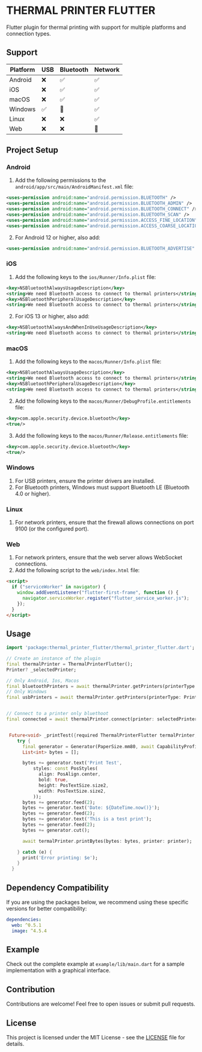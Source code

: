 # THERMAL PRINTER FLUTTER

Flutter plugin for thermal printing with support for multiple platforms and connection types.

## Support

| Platform | USB | Bluetooth | Network |
| -------- | --- | --------- | ------- |
| Android  | ❌  | ✅        | ✅      |
| iOS      | ❌  | ✅        | ✅      |
| macOS    | ❌  | ✅        | ✅      |
| Windows  | ✅  | 🚧        | ✅      |
| Linux    | ❌  | ❌        | ✅      |
| Web      | ❌  | ❌        | 🚧      |

## Project Setup

### Android

1. Add the following permissions to the `android/app/src/main/AndroidManifest.xml` file:

```xml
<uses-permission android:name="android.permission.BLUETOOTH" />
<uses-permission android:name="android.permission.BLUETOOTH_ADMIN" />
<uses-permission android:name="android.permission.BLUETOOTH_CONNECT" />
<uses-permission android:name="android.permission.BLUETOOTH_SCAN" />
<uses-permission android:name="android.permission.ACCESS_FINE_LOCATION" />
<uses-permission android:name="android.permission.ACCESS_COARSE_LOCATION" />
```

2. For Android 12 or higher, also add:

```xml
<uses-permission android:name="android.permission.BLUETOOTH_ADVERTISE" />
```

### iOS

1. Add the following keys to the `ios/Runner/Info.plist` file:

```xml
<key>NSBluetoothAlwaysUsageDescription</key>
<string>We need Bluetooth access to connect to thermal printers</string>
<key>NSBluetoothPeripheralUsageDescription</key>
<string>We need Bluetooth access to connect to thermal printers</string>
```

2. For iOS 13 or higher, also add:

```xml
<key>NSBluetoothAlwaysAndWhenInUseUsageDescription</key>
<string>We need Bluetooth access to connect to thermal printers</string>
```

### macOS

1. Add the following keys to the `macos/Runner/Info.plist` file:

```xml
<key>NSBluetoothAlwaysUsageDescription</key>
<string>We need Bluetooth access to connect to thermal printers</string>
<key>NSBluetoothPeripheralUsageDescription</key>
<string>We need Bluetooth access to connect to thermal printers</string>
```

2. Add the following keys to the `macos/Runner/DebugProfile.entitlements` file:

```xml
<key>com.apple.security.device.bluetooth</key>
<true/>
```

3. Add the following keys to the `macos/Runner/Release.entitlements` file:

```xml
<key>com.apple.security.device.bluetooth</key>
<true/>
```

### Windows

1. For USB printers, ensure the printer drivers are installed.
2. For Bluetooth printers, Windows must support Bluetooth LE (Bluetooth 4.0 or higher).

### Linux

1. For network printers, ensure that the firewall allows connections on port 9100 (or the configured port).

### Web

1. For network printers, ensure that the web server allows WebSocket connections.
2. Add the following script to the `web/index.html` file:

```html
<script>
  if ("serviceWorker" in navigator) {
    window.addEventListener("flutter-first-frame", function () {
      navigator.serviceWorker.register("flutter_service_worker.js");
    });
  }
</script>
```

## Usage

```dart
import 'package:thermal_printer_flutter/thermal_printer_flutter.dart';

// Create an instance of the plugin
final thermalPrinter = ThermalPrinterFlutter();
Printer? _selectedPrinter;

// Only Android, Ios, Macos
final bluetoothPrinters = await thermalPrinter.getPrinters(printerType: PrinterType.bluethoot);
// Only Windows
final usbPrinters = await thermalPrinter.getPrinters(printerType: PrinterType.usb);


// Connect to a printer only bluethoot
final connected = await thermalPrinter.connect(printer: selectedPrinter);


 Future<void> _printTest({required ThermalPrinterFlutter termalPrinter,  required Printer printer}) async {
    try {
      final generator = Generator(PaperSize.mm80, await CapabilityProfile.load());
      List<int> bytes = [];

      bytes += generator.text('Print Test',
          styles: const PosStyles(
            align: PosAlign.center,
            bold: true,
            height: PosTextSize.size2,
            width: PosTextSize.size2,
          ));
      bytes += generator.feed(2);
      bytes += generator.text('Date: ${DateTime.now()}');
      bytes += generator.feed(2);
      bytes += generator.text('This is a test print');
      bytes += generator.feed(2);
      bytes += generator.cut();

      await termalPrinter.printBytes(bytes: bytes, printer: printer);

    } catch (e) {
      print('Error printing: $e');
    }
  }
```

## Dependency Compatibility

If you are using the packages below, we recommend using these specific versions for better compatibility:

```yaml
dependencies:
  web: ^0.5.1
  image: ^4.5.4
```

## Example

Check out the complete example at `example/lib/main.dart` for a sample implementation with a graphical interface.

## Contribution

Contributions are welcome! Feel free to open issues or submit pull requests.

## License

This project is licensed under the MIT License - see the [LICENSE](LICENSE) file for details.
